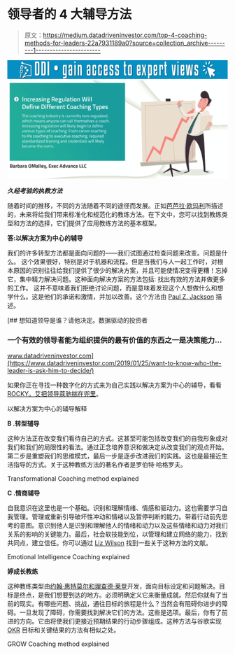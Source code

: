 # 领导者的 4 大辅导方法

> 原文：<https://medium.datadriveninvestor.com/top-4-coaching-methods-for-leaders-22a7931189a0?source=collection_archive---------1----------------------->

[![](img/6f090ee05b3200a0c6fb4b3a9fa5a80b.png)](http://www.track.datadriveninvestor.com/1B9E)![](img/ef3e8a9b6a00fbf947a6b16e77309104.png)

***久经考验的执教方法***

随着时间的推移，不同的方法随着不同的途径而发展。正如[芭芭拉·欧玛利](https://twitter.com/barbomalley)所描述的，未来将给我们带来标准化和规范化的教练方法。在下文中，您可以找到教练类型和方法的选择，它们提供了应用教练方法的基本框架。

**答:以解决方案为中心的辅导**

我们的许多转型方法都是面向问题的——我们试图通过检查问题来改变。问题是什么。
这个效果很好，特别是对于机器和流程。但是当我们与人一起工作时，对根本原因的识别往往给我们提供了很少的解决方案，并且可能使情况变得更糟！忘掉它，集中精力解决问题。这种面向解决方案的方法包括:
找出有效的方法并做更多的工作。
这并不意味着我们拒绝讨论问题，而是意味着发现这个人想做什么和想学什么。这是他们的承诺和激情，并加以改善。这个方法由
[Paul Z. Jackson](https://amzn.to/2vF0kug) 描述。

[](https://www.datadriveninvestor.com/2019/01/25/want-to-know-who-the-leader-is-ask-him-to-decide/) [## 想知道领导是谁？请他决定。数据驱动的投资者

### 一个有效的领导者能为组织提供的最有价值的东西之一是决策能力…

www.datadriveninvestor.com](https://www.datadriveninvestor.com/2019/01/25/want-to-know-who-the-leader-is-ask-him-to-decide/) 

如果你正在寻找一种数字化的方式来为自己实践以解决方案为中心的辅导，看看 [ROCKY。艾把领导蔻驰揣在兜里](https://www.rocky.ai/)。

以解决方案为中心的辅导解释

**B .转型辅导**

这种方法正在改变我们看待自己的方式。这甚至可能包括改变我们的自我形象或对我们和我们的局限性的看法。通过正念培养意识和做决定从改变我们的观点开始。第二步是重塑我们的思维模式，最后一步是逐步改进我们的实践。这也是最接近生活指导的方式。关于这种教练方法的著名作者是罗伯特·哈格罗夫。

Transformational Coaching method explained

**C .情商辅导**

自我意识在这里也是一个基础。识别和理解情绪、情感和驱动力。这也需要学习自我管理。管理或重新引导破坏性冲动和情绪以及暂停判断的能力。带着行动前先思考的意图。意识到他人是识别和理解他人的情绪和动力以及这些情绪和动力对我们关系的影响的关键能力。最后，社会软技能到位，以管理和建立网络的能力，找到共同点，建立信任。你可以通过 [Liz Wilson](https://amzn.to/2Jnnsp4) 找到一些关于这种方法的文献。

Emotional Intelligence Coaching explained

**婷成长教练**

这种教练类型由[约翰·惠特莫尔和理查德·莱登](https://amzn.to/2LpsLr0)开发，面向目标设定和问题解决。目标是终点，是我们想要到达的地方。必须明确定义它来衡量成就。然后你就有了当前的现实。有哪些问题、挑战，通往目标的旅程是什么？当然会有阻碍你进步的障碍。一旦发现了障碍，你需要找到解决它们的方法。这些是选项。最后，你有了前进的方向。它由将使我们更接近预期结果的行动步骤组成。这种方法与谷歌实现 [OKR](https://en.wikipedia.org/wiki/OKR) 目标和关键结果的方法有相似之处。

GROW Coaching method explained